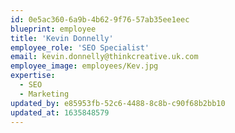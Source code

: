 ```yaml
---
id: 0e5ac360-6a9b-4b62-9f76-57ab35ee1eec
blueprint: employee
title: 'Kevin Donnelly'
employee_role: 'SEO Specialist'
email: kevin.donnelly@thinkcreative.uk.com
employee_image: employees/Kev.jpg
expertise:
  - SEO
  - Marketing
updated_by: e85953fb-52c6-4488-8c8b-c90f68b2bb10
updated_at: 1635848579
---
```

